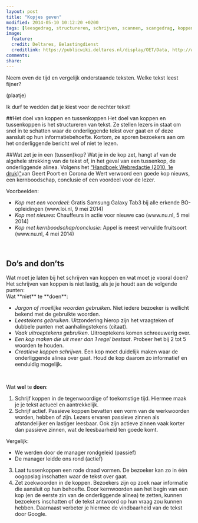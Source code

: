 ```yaml
---
layout: post
title: "Kopjes geven"
modified: 2014-05-10 10:12:20 +0200
tags: [leesgedrag, structureren, schrijven, scannen, scangedrag, koppen, tussenkoppen, webteksten, lezer, bezoeker, webgebruiker]
image:
  feature: 
  credit: Deltares, Belastingdienst
  creditlink: https://publicwiki.deltares.nl/display/OET/Data, http://www.belastingdienst.nl/wps/wcm/connect/bldcontentnl/belastingdienst/prive/woning/uw_hypotheek_of_lening/uw_hypotheek_of_lening
comments: 
share: 
---
```

Neem even de tijd en vergelijk onderstaande teksten. Welke tekst leest
fijner?

(plaatje)

Ik durf te wedden dat je kiest voor de rechter tekst!


##Het doel van koppen en tussenkoppen
Het doel van koppen en tussenkoppen is het structureren van tekst. Ze
stellen lezers in staat om snel in te schatten waar de onderliggende
tekst over gaat en of deze aansluit op hun informatiebehoefte. Kortom,
ze sporen bezoekers aan om het onderliggende bericht wel of niet te
lezen.


##Wat zet je in een (tussen)kop?
Wat je in de kop zet, hangt af van de algehele strekking van de tekst of, in het geval van een tussenkop, de onderliggende alinea. 
Volgens het <a href="http://www.bol.com/nl/p/handboek-webredactie/1001004009905814">
“Handboek Webredactie (2010, 1e druk)"</a>van Geert Poort en
Corona de Wert verwoord een goede kop nieuws, een kernboodschap,
conclusie of een voordeel voor de lezer.

Voorbeelden:
<ul>
	<li><i>Kop met een voordeel</i>: Gratis Samsung Galaxy Tab3 bij alle
	erkende BO-opleidingen (www.loi.nl, 9 mei 2014)
	<li><i>Kop met nieuws</i>: Chauffeurs in actie voor nieuwe cao (www.nu.nl, 5 mei 2014)
	<li><i>Kop met kernboodschap/conclusie</i>: Appel is meest vervuilde fruitsoort (www.nu.nl, 4 mei 2014)
</ul>
<br>

<h2>Do’s and don’ts</h2>
Wat moet je laten bij het schrijven van koppen en wat moet je vooral doen?
Het schrijven van koppen is niet lastig, als je je houdt aan de volgende punten:
<br>
Wat **niet** te **doen**:
<ul>
<li><i>Jargon of moeilijke woorden gebruiken</i>. Niet iedere bezoeker is wellicht bekend met de gebruikte woorden. 
<li><i>Leestekens gebruiken</i>. Uitzondering hierop zijn het vraagteken of dubbele punten met aanhalingstekens (citaat).
<li><i>Vaak uitroeptekens gebruiken</i>. Uitroeptekens komen schreeuwerig over. 
<li><i>Een kop maken die uit meer dan 1 regel bestaat</i>. Probeer het bij 2 tot 5 woorden te houden. 
<li><i>Creatieve koppen schrijven</i>. Een kop moet duidelijk maken waar de onderliggende alinea over gaat. Houd de kop daarom zo informatief en eenduidig mogelijk. 
</ul>
<br>

Wat **wel** te **doen**:
1. Schrijf koppen in de tegenwoordige of toekomstige tijd. Hiermee maak je je tekst actueel en aantrekkelijk. 
2.	Schrijf actief. Passieve koppen bevatten een vorm van de werkwoorden worden, hebben of zijn. Lezers ervaren passieve zinnen als afstandelijker en lastiger leesbaar.  Ook zijn actieve zinnen vaak korter dan passieve zinnen, wat de leesbaarheid ten goede komt. 

Vergelijk: 
- We werden door de manager rondgeleid (passief)
- De manager leidde ons rond (actief)

3.	Laat tussenkoppen een rode draad vormen. De bezoeker kan zo in één oogopslag inschatten waar de tekst over gaat. 
4.	Zet zoekwoorden in de koppen. Bezoekers zijn op zoek naar informatie die aansluit op hun behoefte. Door kernwoorden aan het begin van een kop (en de eerste zin van de onderliggende alinea) te zetten, kunnen bezoekers inschatten of de tekst antwoord op hun vraag zou kunnen  hebben. Daarnaast verbeter je hiermee de vindbaarheid van de tekst door Google. 







